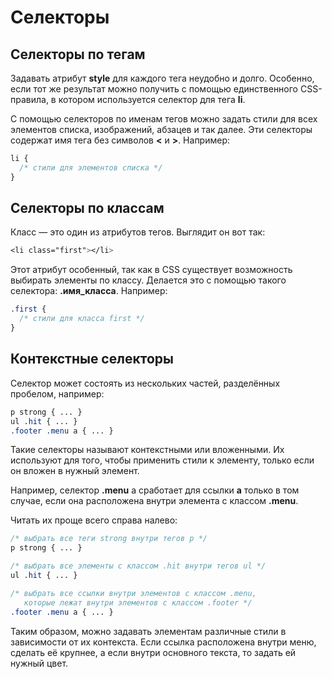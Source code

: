 # Селекторы

## Селекторы по тегам

Задавать атрибут __style__ для каждого тега неудобно и долго. Особенно, если тот же результат можно получить с помощью единственного CSS-правила, в котором используется селектор для тега __li__.

С помощью селекторов по именам тегов можно задать стили для всех элементов списка, изображений, абзацев и так далее. Эти селекторы содержат имя тега без символов **<** и **>**. Например:

```css
li {
  /* стили для элементов списка */
}
```

## Селекторы по классам

Класс — это один из атрибутов тегов. Выглядит он вот так:

```css
<li class="first"></li>
```
Этот атрибут особенный, так как в CSS существует возможность выбирать элементы по классу. Делается это с помощью такого селектора: __.имя_класса__. Например:
```css
.first {
  /* стили для класса first */
}
```
## Контекстные селекторы

Селектор может состоять из нескольких частей, разделённых пробелом, например:

```css
p strong { ... }
ul .hit { ... }
.footer .menu a { ... }
```

Такие селекторы называют контекстными или вложенными. Их используют для того, чтобы применить стили к элементу, только если он вложен в нужный элемент.

Например, селектор __.menu__ a сработает для ссылки __a__ только в том случае, если она расположена внутри элемента с классом __.menu__.

Читать их проще всего справа налево:

```css
/* выбрать все теги strong внутри тегов p */
p strong { ... }

/* выбрать все элементы с классом .hit внутри тегов ul */
ul .hit { ... }

/* выбрать все ссылки внутри элементов с классом .menu,
   которые лежат внутри элементов с классом .footer */
.footer .menu a { ... }

```

Таким образом, можно задавать элементам различные стили в зависимости от их контекста. Если ссылка расположена внутри меню, сделать её крупнее, а если внутри основного текста, то задать ей нужный цвет.

